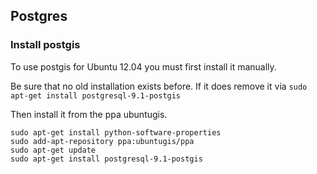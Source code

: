 ## Postgres ##
### Install postgis ###

To use postgis for Ubuntu 12.04 you must first install it manually.

Be sure that no old installation exists before. If it does remove it via ``sudo apt-get install postgresql-9.1-postgis``

Then install it from the ppa ubuntugis.

```
sudo apt-get install python-software-properties
sudo add-apt-repository ppa:ubuntugis/ppa
sudo apt-get update
sudo apt-get install postgresql-9.1-postgis
```
